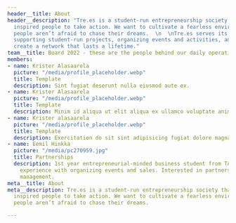 ```yaml
---
header__title: About
header__description: "Tre.es is a student-run entrepreneurship society that encourages
  inspired people to take action. We want to cultivate a fearless environment where
  people aren’t afraid to chase their dreams.  \n  \nTre.es serves its community by
  supporting student-run projects, organizing events and activities, and helping them
  create a network that lasts a lifetime."
team__title: Board 2022 - these are the people behind our daily operations
members:
- name: Krister Alasaarela
  picture: "/media/profile_placeholder.webp"
  title: Template
  description: Sint fugiat deserunt nulla eiusmod aute ex.
- name: Krister Alasaarela
  picture: "/media/profile_placeholder.webp"
  title: Template
  description: Minim id aliqua ut elit aliqua ex ullamco voluptate anim anim labore.
- name: Krister alasaarela
  picture: "/media/profile_placeholder.webp"
  title: Template
  description: Exercitation do sit sint adipisicing fugiat dolore magna fugiat fugiat.
- name: Eemil Hinkka
  picture: "/media/pc270959.jpg"
  title: Partnerships
  description: 1st year entrepreneurial-minded business student from TAMK.  Prior
    experience with organizing events and sales. Interested in partnerships and project
    management.
meta__title: About
meta__description: Tre.es is a student-run entrepreneurship society that encourages
  inspired people to take action. We want to cultivate a fearless environment where
  people aren’t afraid to chase their dreams.

---
```

